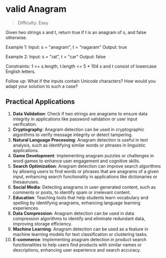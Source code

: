 # valid Anagram

> Difficulty: Easy

Given two strings s and t, return true if t is an anagram of s, and false otherwise.

Example 1:
Input: s = "anagram", t = "nagaram"
Output: true

Example 2:
Input: s = "rat", t = "car"
Output: false

Constraints:
1 <= s.length, t.length <= 5 \* 104
s and t consist of lowercase English letters.

Follow up: What if the inputs contain Unicode characters? How would you adapt your solution to such a case?

## Practical Applications
1. **Data Validation**: Check if two strings are anagrams to ensure data integrity in applications like password validation or user input verification.
2. **Cryptography**: Anagram detection can be used in cryptographic algorithms to verify message integrity or detect tampering.
3. **Natural Language Processing**: Anagram detection is useful in text analysis, such as identifying similar words or phrases in linguistic applications.
4. **Game Development**: Implementing anagram puzzles or challenges in word games to enhance user engagement and cognitive skills.
5. **Search Optimization**: Anagram detection can improve search algorithms by allowing users to find words or phrases that are anagrams of a given input, enhancing search functionality in applications like dictionaries or thesauruses.
6. **Social Media**: Detecting anagrams in user-generated content, such as comments or posts, to identify spam or irrelevant content.
7. **Education**: Teaching tools that help students learn vocabulary and spelling by identifying anagrams, enhancing language learning experiences.
8. **Data Compression**: Anagram detection can be used in data compression algorithms to identify and eliminate redundant data, improving storage efficiency.
9. **Machine Learning**: Anagram detection can be used as a feature in machine learning models for text classification or clustering tasks.
10. **E-commerce**: Implementing anagram detection in product search functionalities to help users find products with similar names or descriptions, enhancing user experience and search accuracy.